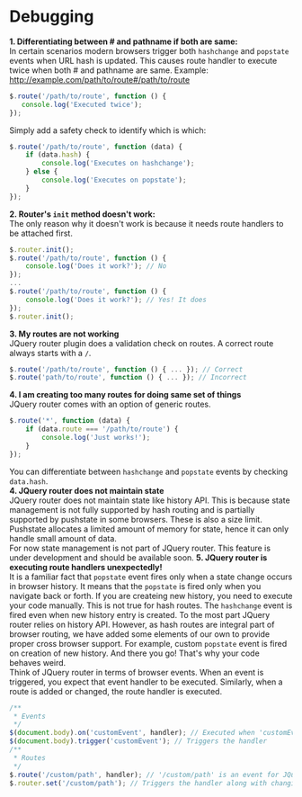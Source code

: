 # Debugging

<b>1. Differentiating between \# and pathname if both are same:</b><br/>
In certain scenarios modern browsers trigger both <code>hashchange</code> and <code>popstate</code> events when URL hash is updated. This causes route handler to execute twice when both \# and pathname are same.
Example: http://example.com/path/to/route#/path/to/route
```js
$.route('/path/to/route', function () {
   console.log('Executed twice');
});
```
Simply add a safety check to identify which is which:
```js
$.route('/path/to/route', function (data) {
    if (data.hash) {
        console.log('Executes on hashchange');
    } else {
        console.log('Executes on popstate');
    }
});
```
<b>2. Router's <code>init</code> method doesn't work:</b><br/>
The only reason why it doesn't work is because it needs route handlers to be attached first.
```js
$.router.init();
$.route('/path/to/route', function () {
    console.log('Does it work?'); // No
});
...
$.route('/path/to/route', function () {
    console.log('Does it work?'); // Yes! It does
});
$.router.init();
```
<b>3. My routes are not working</b><br/>
JQuery router plugin does a validation check on routes. A correct route always starts with a <code>/</code>.
```js
$.route('/path/to/route', function () { ... }); // Correct
$.route('path/to/route', function () { ... }); // Incorrect
```
<b>4. I am creating too many routes for doing same set of things</b><br/>
JQuery router comes with an option of generic routes.
```js
$.route('*', function (data) {
    if (data.route === '/path/to/route') {
        console.log('Just works!');
    }
});
```
You can differentiate between <code>hashchange</code> and <code>popstate</code> events by checking <code>data.hash</code>.<br/>
<b>4. JQuery router does not maintain state</b><br/>
JQuery router does not maintain state like history API. This is because state management is not fully supported by hash routing and is partially supported by pushstate in some browsers. These is also a size limit. Pushstate allocates a limited amount of memory for state, hence it can only handle small amount of data.<br/>
For now state management is not part of JQuery router. This feature is under development and should be available soon.
<b>5. JQuery router is executing route handlers unexpectedly!</b><br/>
It is a familiar fact that ``popstate`` event fires only when a state change occurs in browser history. It means that the ``popstate`` is fired only when you navigate back or forth. If you are createing new history, you need to execute your code manually. This is not true for hash routes. The ``hashchange`` event is fired even when new history entry is created. To the most part JQuery router relies on history API. However, as hash routes are integral part of browser routing, we have added some elements of our own to provide proper cross browser support. For example, custom ``popstate`` event is fired on creation of new history. And there you go! That's why your code behaves weird.<br/>
Think of JQuery router in terms of browser events. When an event is triggered, you expect that event handler to be executed. Similarly, when a route is added or changed, the route handler is executed.
```js
/**
 * Events
 */
$(document.body).on('customEvent', handler); // Executed when 'customEvent' is triggered
$(document.body).trigger('customEvent'); // Triggers the handler
/**
 * Routes
 */
$.route('/custom/path', handler); // '/custom/path' is an event for JQuery router and a path for your browser history API
$.router.set('/custom/path'); // Triggers the handler along with changing the browser history
```